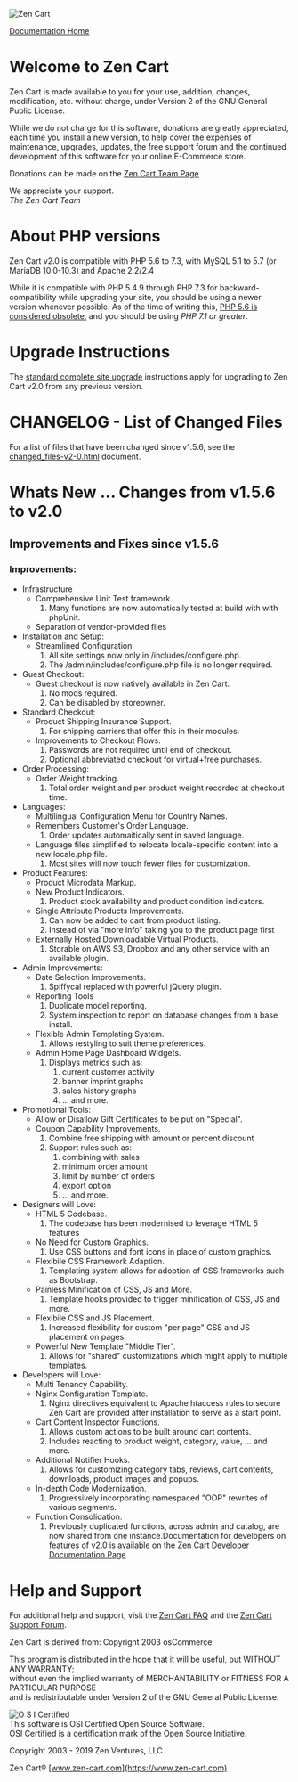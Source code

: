 ![Zen Cart](https://www.zen-cart.com/docs/logo.gif)

[Documentation Home](./index.html) 

# Welcome to Zen Cart

Zen Cart is made available to you for your use, addition, changes, modification, etc. without charge, under Version 2 of the GNU General Public License.

While we do not charge for this software, donations are greatly appreciated, each time you install a new version, to help cover the expenses of maintenance, upgrades, updates, the free support forum and the continued development of this software for your online E-Commerce store.

Donations can be made on the [Zen Cart Team Page](https://www.zen-cart.com/donate)

We appreciate your support.  
_The Zen Cart Team_

# About PHP versions

Zen Cart v2.0 is compatible with PHP 5.6 to 7.3, with MySQL 5.1 to 5.7 (or MariaDB 10.0-10.3) and Apache 2.2/2.4

While it is compatible with PHP 5.4.9 through PHP 7.3 for backward-compatibility while upgrading your site, you should be using a newer version whenever possible. As of the time of writing this, [PHP 5.6 is considered obsolete.](http://php.net/supported-versions.php) and you should be using _PHP 7.1 or greater_.

# Upgrade Instructions

The [standard complete site upgrade](http://www.zen-cart.com/upgrades) instructions apply for upgrading to Zen Cart v2.0 from any previous version.

# CHANGELOG - List of Changed Files

For a list of files that have been changed since v1.5.6, see the [changed_files-v2-0.html](changed_files-v2-0.html) document.

# Whats New ... Changes from v1.5.6 to v2.0

## Improvements and Fixes since v1.5.6

### Improvements:

*   Infrastructure
    *   Comprehensive Unit Test framework
        1.  Many functions are now automatically tested at build with with phpUnit.
    *   Separation of vendor-provided files
*   Installation and Setup:
    *   Streamlined Configuration
        1.  All site settings now only in /includes/configure.php.
        2.  The /admin/includes/configure.php file is no longer required.
*   Guest Checkout:
    *   Guest checkout is now natively available in Zen Cart.
        1.  No mods required.
        2.  Can be disabled by storeowner.
*   Standard Checkout:
    *   Product Shipping Insurance Support.
        1.  For shipping carriers that offer this in their modules.
    *   Improvements to Checkout Flows.
        1.  Passwords are not required until end of checkout.
        2.  Optional abbreviated checkout for virtual+free purchases.
*   Order Processing:
    *   Order Weight tracking.
        1.  Total order weight and per product weight recorded at checkout time.
*   Languages:
    *   Multilingual Configuration Menu for Country Names.
    *   Remembers Customer's Order Language.
        1.  Order updates automaitically sent in saved language.
    *   Language files simplified to relocate locale-specific content into a new locale.php file.
        1.  Most sites will now touch fewer files for customization.
*   Product Features:
    *   Product Microdata Markup.
    *   New Product Indicators.
        1.  Product stock availability and product condition indicators.
    *   Single Attribute Products Improvements.
        1.  Can now be added to cart from product listing.
        2.  Instead of via "more info" taking you to the product page first
    *   Externally Hosted Downloadable Virtual Products.
        1.  Storable on AWS S3, Dropbox and any other service with an available plugin.
*   Admin Improvements:
    *   Date Selection Improvements.
        1.  Spiffycal replaced with powerful jQuery plugin.
    *   Reporting Tools
        1.  Duplicate model reporting.
        2.  System inspection to report on database changes from a base install.
    *   Flexible Admin Templating System.
        1.  Allows restyling to suit theme preferences.
    *   Admin Home Page Dashboard Widgets.
        1.  Displays metrics such as:
            1.  current customer activity
            2.  banner imprint graphs
            3.  sales history graphs
            4.  ... and more.
*   Promotional Tools:
    *   Allow or Disallow Gift Certificates to be put on "Special".
    *   Coupon Capability Improvements.
        1.  Combine free shipping with amount or percent discount
        2.  Support rules such as:
            1.  combining with sales
            2.  minimum order amount
            3.  limit by number of orders
            4.  export option
            5.  ... and more.
*   Designers will Love:
    *   HTML 5 Codebase.
        1.  The codebase has been modernised to leverage HTML 5 features
    *   No Need for Custom Graphics.
        1.  Use CSS buttons and font icons in place of custom graphics.
    *   Flexibile CSS Framework Adaption.
        1.  Templating system allows for adoption of CSS frameworks such as Bootstrap.
    *   Painless Minification of CSS, JS and More.
        1.  Template hooks provided to trigger minification of CSS, JS and more.
    *   Flexibile CSS and JS Placement.
        1.  Increased flexibility for custom "per page" CSS and JS placement on pages.
    *   Powerful New Template "Middle Tier".
        1.  Allows for "shared" customizations which might apply to multiple templates.
*   Developers will Love:
    *   Multi Tenancy Capability.
    *   Nginx Configuration Template.
        1.  Nginx directives equivalent to Apache htaccess rules to secure Zen Cart are provided after installation to serve as a start point.
    *   Cart Content Inspector Functions.
        1.  Allows custom actions to be built around cart contents.
        2.  Includes reacting to product weight, category, value, ... and more.
    *   Additional Notifier Hooks.
        1.  Allows for customizing category tabs, reviews, cart contents, downloads, product images and popups.
    *   In-depth Code Modernization.
        1.  Progressively incorporating namespaced "OOP" rewrites of various segments.
    *   Function Consolidation.
        1.  Previously duplicated functions, across admin and catalog, are now shared from one instance.Documentation for developers on features of v2.0 is available on the Zen Cart [Developer Documentation Page](http://docs.zen-cart.com/Developer_Documentation/intro).

# Help and Support

For additional help and support, visit the [Zen Cart FAQ](https://www.zen-cart.com/tutorials) and the [Zen Cart Support Forum](https://www.zen-cart.com/forum.php).

Zen Cart is derived from: Copyright 2003 osCommerce  

This program is distributed in the hope that it will be useful, but WITHOUT ANY WARRANTY;  
without even the implied warranty of MERCHANTABILITY or FITNESS FOR A PARTICULAR PURPOSE  
and is redistributable under Version 2 of the GNU General Public License.

![O S I Certified](https://www.zen-cart.com/docs/osi-certified-120x100.png)  
This software is OSI Certified Open Source Software.  
OSI Certified is a certification mark of the Open Source Initiative.

Copyright 2003 - 2019 Zen Ventures, LLC  

Zen Cart&reg;
[www.zen-cart.com](https://www.zen-cart.com)

